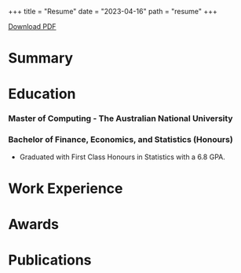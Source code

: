 +++
title = "Resume"
date = "2023-04-16"
path = "resume"
+++ 

<a id="raw-url" href="https://raw.githubusercontent.com/jackwrfuller/jackwrfuller.github.io/main/content/pdfs/resume.pdf">Download PDF</a>

# Summary

# Education

### Master of Computing - The Australian National University

### Bachelor of Finance, Economics, and Statistics (Honours)
- Graduated with First Class Honours in Statistics with a 6.8 GPA.

# Work Experience

# Awards

# Publications



